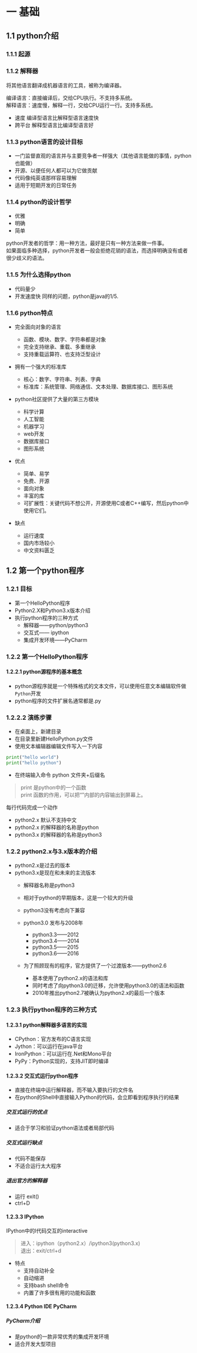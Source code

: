 # 一 基础
## 1.1 python介绍

### 1.1.1 起源

### 1.1.2 解释器

将其他语言翻译成机器语言的工具，被称为编译器。

编译语言：直接编译后，交给CPU执行。不支持多系统。  
解释语言：速度慢，解释一行，交给CPU运行一行。支持多系统。 

* 速度 编译型语言比解释型语言速度快
* 跨平台 解释型语言比编译型语言好


### 1.1.3 python语言的设计目标
* 一门监督直观的语言并与主要竞争者一样强大（其他语言能做的事情，python也能做）
* 开源、以便任何人都可以为它做贡献
* 代码像纯英语那样容易理解
* 适用于短期开发的日常任务

### 1.1.4 python的设计哲学
* 优雅
* 明确
* 简单

python开发者的哲学：用一种方法，最好是只有一种方法来做一件事。  
如果面临多种选择，python开发者一般会拒绝花销的语法，而选择明确没有或者很少歧义的语法。

### 1.1.5 为什么选择python
* 代码量少
* 开发速度快
同样的问题，python是java的1/5.


### 1.1.6 python特点
* 完全面向对象的语言
    * 函数、模块、数字、字符串都是对象
    * 完全支持继承、重载、多重继承
    * 支持重载运算符、也支持泛型设计
* 拥有一个强大的标准库
    * 核心：数字、字符串、列表、字典
    * 标准库：系统管理、网络通信、文本处理、数据库接口、图形系统
* python社区提供了大量的第三方模块
    * 科学计算
    * 人工智能
    * 机器学习
    * web开发
    * 数据库接口
    * 图形系统
    
    
* 优点
    * 简单、易学
    * 免费、开源
    * 面向对象
    * 丰富的库
    * 可扩展性：关键代码不想公开，开源使用C或者C++编写，然后python中使用它们。
    
* 缺点
    * 运行速度
    * 国内市场较小
    * 中文资料匮乏
    
## 1.2 第一个python程序
### 1.2.1 目标
* 第一个HelloPython程序
* Python2.X和Python3.x版本介绍
* 执行python程序的三种方式
    * 解释器——python/python3
    * 交互式—— ipython
    * 集成开发环境——PyCharm
    
### 1.2.2 第一个HelloPython程序
#### 1.2.2.1 python源程序的基本概念
* python源程序就是一个特殊格式的文本文件，可以使用任意文本编辑软件做`Python`开发
* python程序的文件扩展名通常都是.py

### 1.2.2.2 演练步骤
* 在桌面上，新建目录
* 在目录里新建HelloPython.py文件
* 使用文本编辑器编辑文件写入一下内容
```python
print("hello world")
print("hello python")
```

* 在终端输入命令 python 文件夹+后缀名

> print 是python中的一个函数  
> print 函数的作用，可以把“”内部的内容输出到屏幕上。

每行代码完成一个动作




* python2.x 默认不支持中文
* python2.x 的解释器的名称是python
* python3.x 的解释器的名称是python3 

### 1.2.2 python2.x与3.x版本的介绍
* python2.x是过去的版本
* python3.x是现在和未来的主流版本
    * 解释器名称是python3
    * 相对于python的早期版本，这是一个较大的升级
    * python3没有考虑向下兼容
    * python3.0 发布与2008年
        * python3.3——2012
        * python3.4——2014
        * python3.5——2015
        * python3.6——2016

    * 为了照顾现有的程序，官方提供了一个过渡版本——python2.6
        * 基本使用了python2.x的语法和库
        * 同时考虑了向python3.0的迁移，允许使用python3.0的语法和函数
        * 2010年推出python2.7被确认为python2.x的最后一个版本
        
        


### 1.2.3 执行python程序的三种方式

#### 1.2.3.1 python解释器多语言的实现
* CPython：官方发布的C语言实现
* Jython：可以运行在java平台
* IronPython：可以运行在.Net和Mono平台
* PyPy：Python实现的，支持JIT即时编译

#### 1.2.3.2 交互式运行python程序
* 直接在终端中运行解释器，而不输入要执行的文件名
* 在python的Shell中直接输入Python的代码，会立即看到程序执行的结果

##### 交互式运行的优点
* 适合于学习和验证python语法或者局部代码

##### 交互式运行缺点
* 代码不能保存
* 不适合运行太大程序

##### 退出官方的解释器
* 运行 exit()
* ctrl+D


#### 1.2.3.3 IPython
IPython中的I代码交互的interactive
> 进入：ipython（python2.x）/ipython3(python3.x)  
> 退出：exit/ctrl+d

* 特点
    * 支持自动补全
    * 自动缩进
    * 支持bash shell命令
    * 内置了许多很有用的功能和函数



#### 1.2.3.4 Python IDE PyCharm
##### PyCharm介绍
* 是python的一款非常优秀的集成开发环境
* 适合开发大型项目













